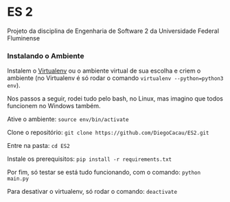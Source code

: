 # ES 2

Projeto da disciplina de Engenharia de Software 2 da Universidade Federal Fluminense

### Instalando o Ambiente

Instalem o [Virtualenv](https://pythonacademy.com.br/blog/python-e-virtualenv-como-programar-em-ambientes-virtuais "Virtualenv") ou o ambiente virtual de sua escolha e criem o ambiente (no Virtualenv é só rodar o comando ```virtualenv --python=python3 env```).

Nos passos a seguir, rodei tudo pelo bash, no Linux, mas imagino que todos funcionem no Windows também.

Ative o ambiente:
```source env/bin/activate```

Clone o repositório:
```git clone https://github.com/DiegoCacau/ES2.git```

Entre na pasta:
```cd ES2```

Instale os prerequisitos:
```pip install -r requirements.txt```

Por fim, só testar se está tudo funcionando, com o comando:
```python main.py```

Para desativar o virtualenv, só rodar o comando:
```deactivate```
